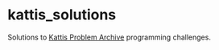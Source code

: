 # kattis_solutions
Solutions to [Kattis Problem Archive](https://open.kattis.com/) programming challenges.

